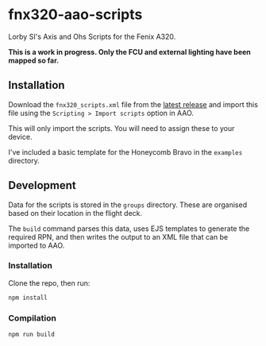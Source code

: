 # fnx320-aao-scripts

Lorby SI's Axis and Ohs Scripts for the Fenix A320.

**This is a work in progress. Only the FCU and external lighting have been mapped so far.**

## Installation

Download the `fnx320_scripts.xml` file from
the [latest release](https://github.com/alexcrawford/fnx320-aao-scripts/releases/latest) and import this file using
the `Scripting > Import scripts` option in AAO.

This will only import the scripts. You will need to assign these to your device.

I've included a basic template for the Honeycomb Bravo in the `examples` directory.

## Development

Data for the scripts is stored in the `groups` directory. These are organised based on their location in the flight deck.

The `build` command parses this data, uses EJS templates to generate the required RPN, and then writes the output to an XML file
that can be imported to AAO.

### Installation
Clone the repo, then run:
```bash
npm install
```

### Compilation

```bash
npm run build
```
